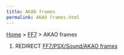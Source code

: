 ```yaml
---
title: AKAO frames
permalink: AKAO frames.html
---
```


[Home](../Main%20Page.md) > [FF7](../FF7.md) > AKAO frames

1.  REDIRECT [FF7/PSX/Sound/AKAO frames][]

  [FF7/PSX/Sound/AKAO frames]: PSX/Sound/AKAO%20frames.md "wikilink"
